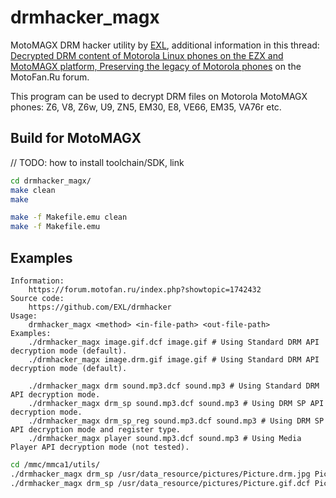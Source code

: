 drmhacker_magx
==============

MotoMAGX DRM hacker utility by [EXL](https://github.com/EXL/), additional information in this thread: [Decrypted DRM content of Motorola Linux phones on the EZX and MotoMAGX platform, Preserving the legacy of Motorola phones](https://forum.motofan.ru/index.php?showtopic=1742432) on the MotoFan.Ru forum.

This program can be used to decrypt DRM files on Motorola MotoMAGX phones: Z6, V8, Z6w, U9, ZN5, EM30, E8, VE66, EM35, VA76r etc.

## Build for MotoMAGX

// TODO: how to install toolchain/SDK, link

```bash
cd drmhacker_magx/
make clean
make

make -f Makefile.emu clean
make -f Makefile.emu
```

## Examples

```
Information:
	https://forum.motofan.ru/index.php?showtopic=1742432
Source code:
	https://github.com/EXL/drmhacker
Usage:
	drmhacker_magx <method> <in-file-path> <out-file-path>
Examples:
	./drmhacker_magx image.gif.dcf image.gif # Using Standard DRM API decryption mode (default).
	./drmhacker_magx image.drm.gif image.gif # Using Standard DRM API decryption mode (default).

	./drmhacker_magx drm sound.mp3.dcf sound.mp3 # Using Standard DRM API decryption mode.
	./drmhacker_magx drm_sp sound.mp3.dcf sound.mp3 # Using DRM SP API decryption mode.
	./drmhacker_magx drm_sp_reg sound.mp3.dcf sound.mp3 # Using DRM SP API decryption mode and register type.
	./drmhacker_magx player sound.mp3.dcf sound.mp3 # Using Media Player API decryption mode (not tested).
```

```bash
cd /mmc/mmca1/utils/
./drmhacker_magx drm_sp /usr/data_resource/pictures/Picture.drm.jpg Picture.jpg
./drmhacker_magx drm_sp /usr/data_resource/pictures/Picture.gif.dcf Picture.gif
```
